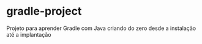 # gradle-project
Projeto para aprender Gradle com Java criando do zero desde a instalação até a implantação
